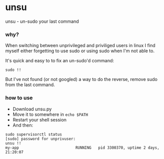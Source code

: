 # unsu
unsu - un-sudo your last command

### why?
When switching between unprivileged and priviliged users in linux I find myself either forgetting to use sudo or using sudo when I'm not able to.

It's quick and easy to to fix an un-sudo'd command:

`sudo !!`

But I've not found (or not googled) a way to do the reverse, remove sudo from the last command.

### how to use
 - Download unsu.py
 - Move it to somewhere in `echo $PATH`
 - Restart your shell session
 - And then:
```
sudo supervisorctl status
[sudo] password for unprivuser:
unsu !!
my-app                         RUNNING   pid 3300370, uptime 2 days, 21:20:07
``` 
